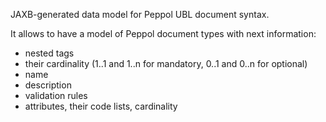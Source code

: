 JAXB-generated data model for Peppol UBL document syntax. 

It allows to have a model of Peppol document types with next information:
- nested tags
- their cardinality (1..1 and 1..n for mandatory, 0..1 and 0..n for optional)
- name
- description
- validation rules
- attributes, their code lists, cardinality
